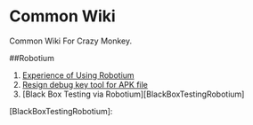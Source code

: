 # Common Wiki

Common Wiki For Crazy Monkey.

##Robotium
1. [Experience of Using Robotium][RobotiumTips]
2. [Resign debug key tool for APK file][resign.jar]
3. [Black Box Testing via Robotium][BlackBoxTestingRobotium]

[RobotiumTips]: https://github.com/Bossmai/CommonWiki/wiki/Experience-of-using-robotium
[resign.jar]: https://github.com/Bossmai/CommonWiki/blob/master/tools/resignTools/re-sign.jar
[BlackBoxTestingRobotium]: 
